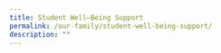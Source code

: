```yaml
---
title: Student Well–Being Support
permalink: /our-family/student-well-being-support/
description: ""
---
```

